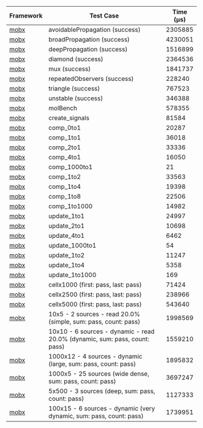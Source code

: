 | Framework | Test Case | Time (μs) |
| --- | --- | --- |
| [mobx](https://github.com/mobxjs/mobx.dart) | avoidablePropagation (success) | 2305885 |
| [mobx](https://github.com/mobxjs/mobx.dart) | broadPropagation (success) | 4230051 |
| [mobx](https://github.com/mobxjs/mobx.dart) | deepPropagation (success) | 1516899 |
| [mobx](https://github.com/mobxjs/mobx.dart) | diamond (success) | 2364536 |
| [mobx](https://github.com/mobxjs/mobx.dart) | mux (success) | 1841737 |
| [mobx](https://github.com/mobxjs/mobx.dart) | repeatedObservers (success) | 228240 |
| [mobx](https://github.com/mobxjs/mobx.dart) | triangle (success) | 767523 |
| [mobx](https://github.com/mobxjs/mobx.dart) | unstable (success) | 346388 |
| [mobx](https://github.com/mobxjs/mobx.dart) | molBench | 578355 |
| [mobx](https://github.com/mobxjs/mobx.dart) | create_signals | 81584 |
| [mobx](https://github.com/mobxjs/mobx.dart) | comp_0to1 | 20287 |
| [mobx](https://github.com/mobxjs/mobx.dart) | comp_1to1 | 36018 |
| [mobx](https://github.com/mobxjs/mobx.dart) | comp_2to1 | 33336 |
| [mobx](https://github.com/mobxjs/mobx.dart) | comp_4to1 | 16050 |
| [mobx](https://github.com/mobxjs/mobx.dart) | comp_1000to1 | 21 |
| [mobx](https://github.com/mobxjs/mobx.dart) | comp_1to2 | 33563 |
| [mobx](https://github.com/mobxjs/mobx.dart) | comp_1to4 | 19398 |
| [mobx](https://github.com/mobxjs/mobx.dart) | comp_1to8 | 22506 |
| [mobx](https://github.com/mobxjs/mobx.dart) | comp_1to1000 | 14982 |
| [mobx](https://github.com/mobxjs/mobx.dart) | update_1to1 | 24997 |
| [mobx](https://github.com/mobxjs/mobx.dart) | update_2to1 | 10698 |
| [mobx](https://github.com/mobxjs/mobx.dart) | update_4to1 | 6462 |
| [mobx](https://github.com/mobxjs/mobx.dart) | update_1000to1 | 54 |
| [mobx](https://github.com/mobxjs/mobx.dart) | update_1to2 | 11247 |
| [mobx](https://github.com/mobxjs/mobx.dart) | update_1to4 | 5358 |
| [mobx](https://github.com/mobxjs/mobx.dart) | update_1to1000 | 169 |
| [mobx](https://github.com/mobxjs/mobx.dart) | cellx1000 (first: pass, last: pass) | 71424 |
| [mobx](https://github.com/mobxjs/mobx.dart) | cellx2500 (first: pass, last: pass) | 238966 |
| [mobx](https://github.com/mobxjs/mobx.dart) | cellx5000 (first: pass, last: pass) | 543640 |
| [mobx](https://github.com/mobxjs/mobx.dart) | 10x5 - 2 sources - read 20.0% (simple, sum: pass, count: pass) | 1998569 |
| [mobx](https://github.com/mobxjs/mobx.dart) | 10x10 - 6 sources - dynamic - read 20.0% (dynamic, sum: pass, count: pass) | 1559210 |
| [mobx](https://github.com/mobxjs/mobx.dart) | 1000x12 - 4 sources - dynamic (large, sum: pass, count: pass) | 1895832 |
| [mobx](https://github.com/mobxjs/mobx.dart) | 1000x5 - 25 sources (wide dense, sum: pass, count: pass) | 3697247 |
| [mobx](https://github.com/mobxjs/mobx.dart) | 5x500 - 3 sources (deep, sum: pass, count: pass) | 1127333 |
| [mobx](https://github.com/mobxjs/mobx.dart) | 100x15 - 6 sources - dynamic (very dynamic, sum: pass, count: pass) | 1739951 |

